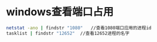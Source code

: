 # windows查看端口占用

```bash
netstat -ano | findstr "1080"   //查看1080端口应用的进程id
tasklist | findstr "12652"  //查看12652进程的名字
```
